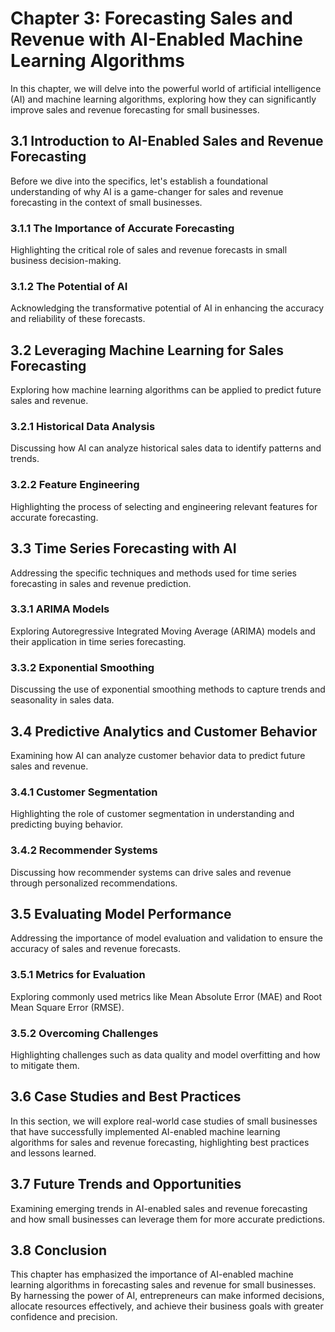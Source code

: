 Chapter 3: Forecasting Sales and Revenue with AI-Enabled Machine Learning Algorithms
====================================================================================

In this chapter, we will delve into the powerful world of artificial intelligence (AI) and machine learning algorithms, exploring how they can significantly improve sales and revenue forecasting for small businesses.

3.1 Introduction to AI-Enabled Sales and Revenue Forecasting
------------------------------------------------------------

Before we dive into the specifics, let's establish a foundational understanding of why AI is a game-changer for sales and revenue forecasting in the context of small businesses.

### 3.1.1 The Importance of Accurate Forecasting

Highlighting the critical role of sales and revenue forecasts in small business decision-making.

### 3.1.2 The Potential of AI

Acknowledging the transformative potential of AI in enhancing the accuracy and reliability of these forecasts.

3.2 Leveraging Machine Learning for Sales Forecasting
-----------------------------------------------------

Exploring how machine learning algorithms can be applied to predict future sales and revenue.

### 3.2.1 Historical Data Analysis

Discussing how AI can analyze historical sales data to identify patterns and trends.

### 3.2.2 Feature Engineering

Highlighting the process of selecting and engineering relevant features for accurate forecasting.

3.3 Time Series Forecasting with AI
-----------------------------------

Addressing the specific techniques and methods used for time series forecasting in sales and revenue prediction.

### 3.3.1 ARIMA Models

Exploring Autoregressive Integrated Moving Average (ARIMA) models and their application in time series forecasting.

### 3.3.2 Exponential Smoothing

Discussing the use of exponential smoothing methods to capture trends and seasonality in sales data.

3.4 Predictive Analytics and Customer Behavior
----------------------------------------------

Examining how AI can analyze customer behavior data to predict future sales and revenue.

### 3.4.1 Customer Segmentation

Highlighting the role of customer segmentation in understanding and predicting buying behavior.

### 3.4.2 Recommender Systems

Discussing how recommender systems can drive sales and revenue through personalized recommendations.

3.5 Evaluating Model Performance
--------------------------------

Addressing the importance of model evaluation and validation to ensure the accuracy of sales and revenue forecasts.

### 3.5.1 Metrics for Evaluation

Exploring commonly used metrics like Mean Absolute Error (MAE) and Root Mean Square Error (RMSE).

### 3.5.2 Overcoming Challenges

Highlighting challenges such as data quality and model overfitting and how to mitigate them.

3.6 Case Studies and Best Practices
-----------------------------------

In this section, we will explore real-world case studies of small businesses that have successfully implemented AI-enabled machine learning algorithms for sales and revenue forecasting, highlighting best practices and lessons learned.

3.7 Future Trends and Opportunities
-----------------------------------

Examining emerging trends in AI-enabled sales and revenue forecasting and how small businesses can leverage them for more accurate predictions.

3.8 Conclusion
--------------

This chapter has emphasized the importance of AI-enabled machine learning algorithms in forecasting sales and revenue for small businesses. By harnessing the power of AI, entrepreneurs can make informed decisions, allocate resources effectively, and achieve their business goals with greater confidence and precision.
